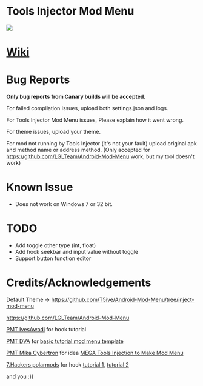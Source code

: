 # Tools Injector Mod Menu

![](https://i.imgur.com/orvXLYp.gif)

# [Wiki](https://github.com/T5ive/Tools-Injector-Mod-Menu/wiki)

# Bug Reports

**Only bug reports from Canary builds will be accepted.**

For failed compilation issues, upload both settings.json and logs.

For Tools Injector Mod Menu issues, Please explain how it went wrong.

For theme issues, upload your theme.

For mod not running by Tools Injector (it's not your fault) upload original apk and method name or address method. (Only accepted for https://github.com/LGLTeam/Android-Mod-Menu work, but my tool doesn't work)

# Known Issue

- Does not work on Windows 7 or 32 bit.

# TODO

- Add toggle other type (int, float)
- Add hook seekbar and input value without toggle
- Support button function editor

# Credits/Acknowledgements

Default Theme -> https://github.com/T5ive/Android-Mod-Menu/tree/inject-mod-menu

https://github.com/LGLTeam/Android-Mod-Menu

[PMT IvesAwadi](https://platinmods.com/members/ivesawadiyt.629982/) for hook tutorial

[PMT DVA](https://platinmods.com/members/dvatsu.1884750/) for [basic tutorial mod menu template](https://www.youtube.com/watch?v=ieMclBtL6Ig)

[PMT Mika Cybertron](https://platinmods.com/members/mika-cybertron.43/) for idea [MEGA Tools Injection to Make Mod Menu](https://platinmods.com/threads/exclusive-mega-tools-injection-to-make-mod-menu-for-native-games-only-available-for-approved-modder-higher-on-platinmods-com.74490/)

[7.Hackers polarmods](https://polarmods.com/members/7-hackers.12698/) for hook [tutorial 1](https://polarmods.com/threads/%F0%9F%8E%83-hooking-part-1-how-to-hook-a-field-with-mod-menu-%F0%9F%8E%83.1536/), [tutorial 2](https://polarmods.com/threads/%F0%9F%8E%83-hooking-part-2-how-to-hook-a-function-with-menu-%F0%9F%8E%83.1539/)

and you :))
